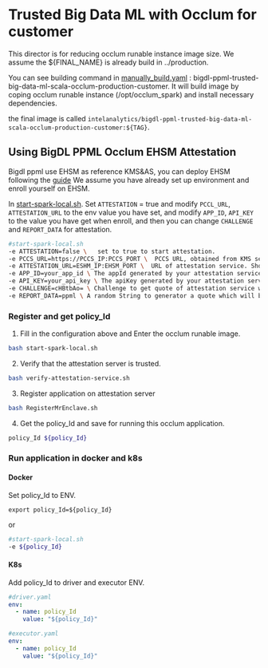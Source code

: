 # Trusted Big Data ML with Occlum for customer
This director is for reducing occlum runable instance image size.
We assume the ${FINAL_NAME} is already build in ../production.

You can see building command in [manually_build.yaml](https://github.com/intel-analytics/BigDL/blob/main/.github/workflows/manually_build.yml#L526) : bigdl-ppml-trusted-big-data-ml-scala-occlum-production-customer.
It will build image by coping occlum runable instance (/opt/occlum_spark) and install necessary dependencies.

the final image is called `intelanalytics/bigdl-ppml-trusted-big-data-ml-scala-occlum-production-customer:${TAG}`.

## Using BigDL PPML Occlum EHSM Attestation
Bigdl ppml use EHSM as reference KMS&AS, you can deploy EHSM following the [guide](https://github.com/intel-analytics/BigDL/tree/main/ppml/services/ehsm/kubernetes#deploy-bigdl-ehsm-kms-on-kubernetes-with-helm-charts)
We assume you have already set up environment and enroll yourself on EHSM.

In [start-spark-local.sh](https://github.com/intel-analytics/BigDL/blob/main/ppml/trusted-big-data-ml/scala/docker-occlum/production/start-spark-local.sh). Set `ATTESTATION` = true and modify `PCCL_URL`, `ATTESTATION_URL` to the env value you have set,
and modify `APP_ID`, `API_KEY` to the value you have get  when enroll, and then you can change `CHALLENGE` and
`REPORT_DATA` for attestation.

``` bash
#start-spark-local.sh
-e ATTESTATION=false \   set to true to start attestation.
-e PCCS_URL=https://PCCS_IP:PCCS_PORT \  PCCS URL, obtained from KMS services or a self-deployed one. Should match the format https://<ip_address>:<port>.
-e ATTESTATION_URL=ESHM_IP:EHSM_PORT \  URL of attestation service. Should match the format <ip_address>:<port>.
-e APP_ID=your_app_id \ The appId generated by your attestation service.
-e API_KEY=your_api_key \ The apiKey generated by your attestation service.
-e CHALLENGE=cHBtbAo= \ Challenge to get quote of attestation service which will be verified by local SGX SDK. Should be a BASE64 string. It can be a casual BASE64 string, for example, it can be generated by the command echo ppml|base64.
-e REPORT_DATA=ppml \ A random String to generator a quote which will be send to attestation service and use for attest. Default is ppml.
```
### Register and get policy_Id
1. Fill in the configuration above and Enter the occlum runable image.
```bash
bash start-spark-local.sh
```
2. Verify that the attestation server is trusted.
```bash
bash verify-attestation-service.sh
```
3. Register application on attestation server
```bash
bash RegisterMrEnclave.sh
```
4. Get the policy_Id and save for running this occlum application.
```bash
policy_Id ${policy_Id}
```

### Run application in docker and k8s

#### Docker
Set policy_Id to ENV.
```
export policy_Id=${policy_Id}
```
or
```bash
#start-spark-local.sh
-e ${policy_Id}
```

#### K8s
Add policy_Id to driver and executor ENV.
```yaml
#driver.yaml
env:
  - name: policy_Id
    value: "${policy_Id}"
```

```yaml
#executor.yaml
env:
  - name: policy_Id
    value: "${policy_Id}"
```